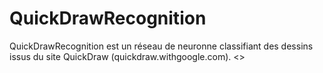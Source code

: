 # QuickDrawRecognition

QuickDrawRecognition est un réseau de neuronne classifiant des dessins issus du site QuickDraw (quickdraw.withgoogle.com). <>